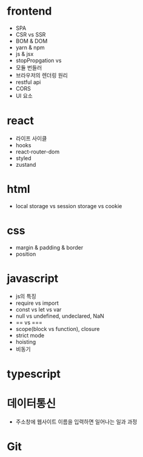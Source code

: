 # frontend
- SPA
- CSR vs SSR
- BOM & DOM
- yarn & npm
- js & jsx
- stopPropgation vs 
- 모듈 번들러
- 브라우저의 렌더링 원리
- restful api
- CORS
- UI 요소

# react
- 라이프 사이클
- hooks
- react-router-dom
- styled
- zustand

# html
- local storage vs session storage vs cookie

# css
- margin & padding & border
- position

# javascript
- js의 특징
- require vs import
- const vs let vs var
- null vs undefined, undeclared, NaN
- == vs ===
- scope(block vs function), closure
- strict mode
- hoisting
- 비동기

# typescript

# 데이터통신
- 주소창에 웹사이트 이름을 입력하면 일어나는 일과 과정

# Git
